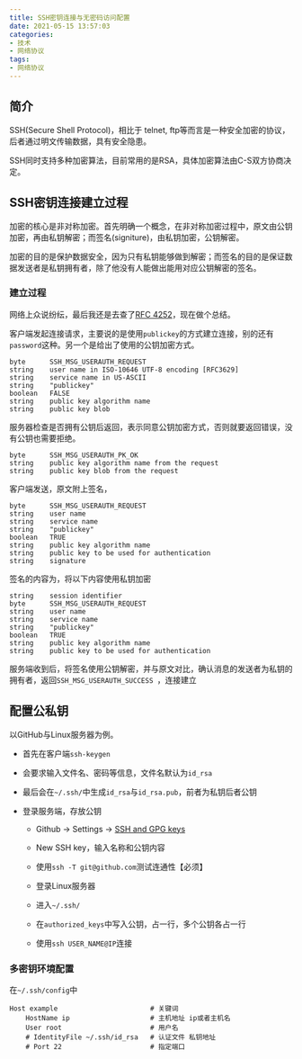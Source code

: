 ```yaml
---
title: SSH密钥连接与无密码访问配置
date: 2021-05-15 13:57:03
categories:
- 技术
- 网络协议
tags:
- 网络协议
---
```


## 简介

SSH(Secure Shell Protocol)，相比于 telnet, ftp等而言是一种安全加密的协议，后者通过明文传输数据，具有安全隐患。

SSH同时支持多种加密算法，目前常用的是RSA，具体加密算法由C-S双方协商决定。

<!--more-->

## SSH密钥连接建立过程

加密的核心是非对称加密。首先明确一个概念，在非对称加密过程中，原文由公钥加密，再由私钥解密；而签名(signiture)，由私钥加密，公钥解密。

加密的目的是保护数据安全，因为只有私钥能够做到解密；而签名的目的是保证数据发送者是私钥拥有者，除了他没有人能做出能用对应公钥解密的签名。



### 建立过程

网络上众说纷纭，最后我还是去查了[RFC 4252](https://www.rfc-editor.org/rfc/rfc4252.html)，现在做个总结。



客户端发起连接请求，主要说的是使用`publickey`的方式建立连接，别的还有`password`这种。另一个是给出了使用的公钥加密方式。

```
byte      SSH_MSG_USERAUTH_REQUEST
string    user name in ISO-10646 UTF-8 encoding [RFC3629]
string    service name in US-ASCII
string    "publickey"
boolean   FALSE
string    public key algorithm name
string    public key blob
```



服务器检查是否拥有公钥后返回，表示同意公钥加密方式，否则就要返回错误，没有公钥也需要拒绝。

```
byte      SSH_MSG_USERAUTH_PK_OK
string    public key algorithm name from the request
string    public key blob from the request
```



客户端发送，原文附上签名，

```
byte      SSH_MSG_USERAUTH_REQUEST
string    user name
string    service name
string    "publickey"
boolean   TRUE
string    public key algorithm name
string    public key to be used for authentication
string    signature
```

签名的内容为，将以下内容使用私钥加密

```
string    session identifier
byte      SSH_MSG_USERAUTH_REQUEST
string    user name
string    service name
string    "publickey"
boolean   TRUE
string    public key algorithm name
string    public key to be used for authentication
```



服务端收到后，将签名使用公钥解密，并与原文对比，确认消息的发送者为私钥的拥有者，返回`SSH_MSG_USERAUTH_SUCCESS `，连接建立



## 配置公私钥

以GitHub与Linux服务器为例。

- 首先在客户端`ssh-keygen`

- 会要求输入文件名、密码等信息，文件名默认为`id_rsa`

- 最后会在`~/.ssh/`中生成`id_rsa`与`id_rsa.pub`，前者为私钥后者公钥

- 登录服务端，存放公钥

  - Github -> Settings -> [SSH and GPG keys](https://github.com/settings/keys)

  - New SSH key，输入名称和公钥内容

  - 使用`ssh -T git@github.com`测试连通性【必须】

    

  - 登录Linux服务器

  - 进入`~/.ssh/`

  - 在`authorized_keys`中写入公钥，占一行，多个公钥各占一行

  - 使用`ssh USER_NAME@IP`连接

    

### 多密钥环境配置

在`~/.ssh/config`中

```
Host example                       # 关键词
    HostName ip                    # 主机地址 ip或者主机名
    User root                      # 用户名
    # IdentityFile ~/.ssh/id_rsa   # 认证文件 私钥地址
    # Port 22                      # 指定端口
```